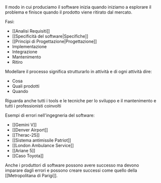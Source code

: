 Il modo in cui produciamo il software inizia quando iniziamo a esplorare il problema e finisce quando il prodotto viene ritirato dal mercato.

Fasi:
- [[Analisi Requisiti]]
- [[Specificità del software|Specifiche]]
- [[Principi di Progettazione|Progettazione]]
- Implementazione
- Integrazione
- Mantenimento
- Ritiro

Modellare il processo significa strutturarlo in attività e di ogni attività dire:
- Cosa
- Quali prodotti
- Quando

Riguarda anche tutti i tools e le tecniche per lo sviluppo e il mantenimento e tutti i professionisti coinvolti

Esempi di errori nell'ingegneria del software:
- [[Gemini V]]
- [[Denver Airport]]
- [[Therac-25]]
- [[Sistema antimissile Patriot]]
- [[London Ambulance Service]]
- [[Ariane 5]]
- [[Caso Toyota]]

Anche i produttori di software possono avere successo ma devono imparare dagli errori e possono creare successi come quello della [[Metropolitana di Parigi]].
